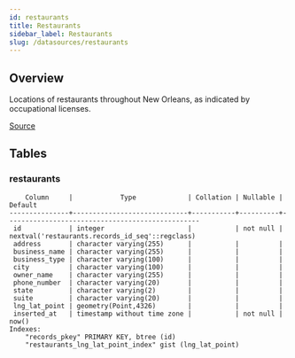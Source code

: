 ```yaml
---
id: restaurants
title: Restaurants
sidebar_label: Restaurants
slug: /datasources/restaurants
---
```


## Overview

Locations of restaurants throughout New Orleans, as indicated by occupational licenses.

[Source](https://data.nola.gov/dataset/Restaurants/yc3w-jdut)

## Tables

### restaurants

```
    Column     |            Type             | Collation | Nullable |                     Default
---------------+-----------------------------+-----------+----------+-------------------------------------------------
 id            | integer                     |           | not null | nextval('restaurants.records_id_seq'::regclass)
 address       | character varying(255)      |           |          |
 business_name | character varying(255)      |           |          |
 business_type | character varying(100)      |           |          |
 city          | character varying(100)      |           |          |
 owner_name    | character varying(255)      |           |          |
 phone_number  | character varying(20)       |           |          |
 state         | character varying(2)        |           |          |
 suite         | character varying(20)       |           |          |
 lng_lat_point | geometry(Point,4326)        |           |          |
 inserted_at   | timestamp without time zone |           | not null | now()
Indexes:
    "records_pkey" PRIMARY KEY, btree (id)
    "restaurants_lng_lat_point_index" gist (lng_lat_point)
```


